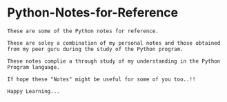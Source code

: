 # Python-Notes-for-Reference

    These are some of the Python notes for reference.
    
    These are soley a combination of my personal notes and those obtained from my peer guru during the study of the Python program.
    
    These notes complie a through study of my understanding in the Python Program language.
    
    If hope these "Notes" might be useful for some of you too..!!
    
    Happy Learning...
   
